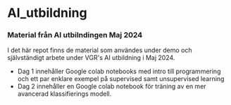 # AI_utbildning
### Material från AI utbilndingen Maj 2024

I det här repot finns de material som användes under demo och självständigt arbete under VGR's AI utbildning i Maj 2024. 
- Dag 1 innehåller Google colab notebooks med intro till programmering och ett par enklare exempel på supervised samt unsupervised learning
- Dag 2 innehåller en Google colab notebook för träning av en mer avancerad klassifierings modell. 
